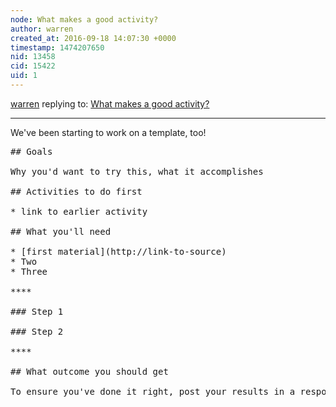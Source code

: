 ```yaml
---
node: What makes a good activity?
author: warren
created_at: 2016-09-18 14:07:30 +0000
timestamp: 1474207650
nid: 13458
cid: 15422
uid: 1
---
```




[warren](../profile/warren) replying to: [What makes a good activity?](../notes/warren/09-17-2016/what-makes-a-good-activity)

----
We've been starting to work on a template, too!

<pre>
## Goals

Why you'd want to try this, what it accomplishes

## Activities to do first

* link to earlier activity

## What you'll need

* [first material](http://link-to-source)
* Two
* Three

****

### Step 1

### Step 2

****

## What outcome you should get

To ensure you've done it right, post your results in a response below -- you should get...
</pre>